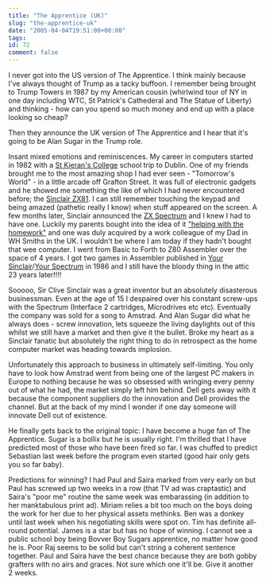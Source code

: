 ```yaml
---
title: "The Apprentice (UK)"
slug: "the-apprentice-uk"
date: "2005-04-04T19:51:00+00:00"
tags:
id: 72
comment: false
---
```


<div style="clear:both;"></div>I never got into the US version of The Apprentice. I think mainly because I've always thought of Trump as a tacky buffoon. I remember being brought to Trump Towers in 1987 by my American cousin (whirlwind tour of NY in one day including WTC, St Patrick's Cathederal and The Statue of Liberty) and thinking - how can you spend so much money and end up with a place looking so cheap?

Then they announce the UK version of The Apprentice and I hear that it's going to be Alan Sugar in the Trump role. 

Insant mixed emotions and reminiscences. My career in computers started in 1982 with a [St Kieran's College](http://www.kilkenny.ie/peop/educate3.html) school trip to Dublin. One of my friends brought me to the most amazing shop I had ever seen - "Tomorrow's World" - in a little arcade off Grafton Street. It was full of electronic gadgets and he showed me something the like of which I had never encountered before; the [Sinclair ZX81](http://www.nvg.ntnu.no/sinclair/computers/zx81/zx81.htm). I can still remember touching the keypad and being amazed (pathetic really I know) when stuff appeared on the screen. A few months later, Sinclair announced the [ZX Spectrum](http://www.worldofspectrum.org/) and I knew I had to have one. Luckily my parents bought into the idea of it ["helping with the homework"](http://www2.b3ta.com/heyhey16k/) and one was duly acquired by a work colleague of my Dad in WH Smiths in the UK. I wouldn't be where I am today if they hadn't bought that wee computer. I went from Basic to Forth to Z80 Assembler over the space of 4 years. I got two games in Assembler published in [Your Sinclair](ftp://ftp.worldofspectrum.org/pub/sinclair/magazines/YourSinclair/Issue04)/[Your Spectrum](ftp://ftp.worldofspectrum.org/pub/sinclair/magazines/YourSpectrum/Issue21) in 1986 and I still have the bloody thing in the attic 23 years later!!!!

Sooooo, Sir Clive Sinclair was a great inventor but an absolutely disasterous businessman. Even at the age of 15 I despaired over his constant screw-ups with the Spectrum (Interface 2 cartridges, Microdrives etc etc). Eventually the company was sold for a song to Amstrad. And Alan Sugar did what he always does - screw innovation, lets squeeze the living daylights out of this whilst we still have a market and then give it the bullet. Broke my heart as a Sinclair fanatic but absolutely the right thing to do in retrospect as the home computer market was heading towards implosion. 

Unfortunately this approach to business in ultimately self-limiting. You only have to look how Amstrad went from being one of the largest PC makers in Europe to nothing because he was so obsessed with wringing every penny out of what he had, the market simply left him behind. Dell gets away with it because the component suppliers do the innovation and Dell provides the channel. But at the back of my mind I wonder if one day someone will innovate Dell out of existence.

He finally gets back to the original topic: I have become a huge fan of The Apprentice. Sugar is a bollix but he is usually right. I'm thrilled that I have predicted most of those who have been fired so far. I was chuffed to predict Sebastian last week before the program even started (good hair only gets you so far baby).

Predictions for winning? I had Paul and Saira marked from very early on but Paul has screwed up two weeks in a row (that TV ad was craptastic) and Saira's "poor me" routine the same week was embarassing (in addition to her manktabulous print ad). Miriam relies a bit too much on the boys doing the work for her due to her physical assets methinks. Ben was a donkey until last week when his negotiating skills were spot on. Tim has definite all-round potential. James is a star but has no hope of winning. I cannot see a public school boy being Bovver Boy Sugars apprentice, no matter how good he is. Poor Raj seems to be solid but can't string a coherent sentence together. Paul and Saira have the best chance because they are both gobby grafters with no airs and graces. Not sure which one it'll be. Give it another 2 weeks.<div style="clear:both; padding-bottom: 0.25em;"></div>
